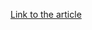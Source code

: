 [Link to the article](https://www.crowdstrike.com/en-us/blog/industry-leading-itdr-all-major-cloud-based-identity-providers/)
